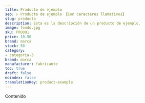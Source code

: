 ```yaml
---
title: Producto de ejemplo
seo: ▷ Producto de ejemplo 【Con caracteres llamativos】
slug: producto
description: Esta es la descripción de un producto de ejemplo.
image: fondo.jpg
sku: PRO001
price: 10.50
brand: marca
stock: 50
category:
- categoria-3
brand: marca
manufacturer: fabricante
toc: true
draft: false
noindex: false
translationKey: product-example
---
```

Contenido